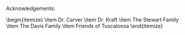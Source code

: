 Acknowledgements:

\begin{itemize}
    \item Dr. Carver
    \item Dr. Kraft
    \item The Stewart Family
    \item The Davis Family
    \item Friends of Tuscaloosa
\end{itemize}
